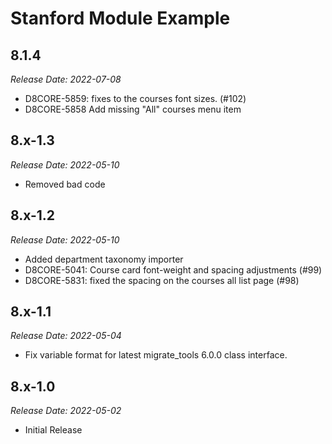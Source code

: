 # Stanford Module Example


8.1.4
--------------------------------------------------------------------------------
_Release Date: 2022-07-08_

- D8CORE-5859: fixes to the courses font sizes. (#102)
- D8CORE-5858 Add missing "All" courses menu item


8.x-1.3
--------------------------------------------------------------------------------
_Release Date: 2022-05-10_

- Removed bad code


8.x-1.2
--------------------------------------------------------------------------------
_Release Date: 2022-05-10_

- Added department taxonomy importer
- D8CORE-5041: Course card font-weight and spacing adjustments (#99)
- D8CORE-5831: fixed the spacing on the courses all list page (#98)

8.x-1.1
--------------------------------------------------------------------------------
_Release Date: 2022-05-04_

- Fix variable format for latest migrate_tools 6.0.0 class interface.

8.x-1.0
--------------------------------------------------------------------------------
_Release Date: 2022-05-02_

- Initial Release
